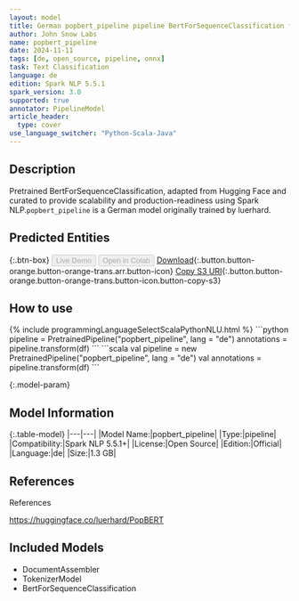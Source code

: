 ```yaml
---
layout: model
title: German popbert_pipeline pipeline BertForSequenceClassification from luerhard
author: John Snow Labs
name: popbert_pipeline
date: 2024-11-11
tags: [de, open_source, pipeline, onnx]
task: Text Classification
language: de
edition: Spark NLP 5.5.1
spark_version: 3.0
supported: true
annotator: PipelineModel
article_header:
  type: cover
use_language_switcher: "Python-Scala-Java"
---
```


## Description

Pretrained BertForSequenceClassification, adapted from Hugging Face and curated to provide scalability and production-readiness using Spark NLP.`popbert_pipeline` is a German model originally trained by luerhard.

## Predicted Entities



{:.btn-box}
<button class="button button-orange" disabled>Live Demo</button>
<button class="button button-orange" disabled>Open in Colab</button>
[Download](https://s3.amazonaws.com/auxdata.johnsnowlabs.com/public/models/popbert_pipeline_de_5.5.1_3.0_1731310008414.zip){:.button.button-orange.button-orange-trans.arr.button-icon}
[Copy S3 URI](s3://auxdata.johnsnowlabs.com/public/models/popbert_pipeline_de_5.5.1_3.0_1731310008414.zip){:.button.button-orange.button-orange-trans.button-icon.button-copy-s3}

## How to use



<div class="tabs-box" markdown="1">
{% include programmingLanguageSelectScalaPythonNLU.html %}
```python
pipeline = PretrainedPipeline("popbert_pipeline", lang = "de")
annotations =  pipeline.transform(df)
```
```scala
val pipeline = new PretrainedPipeline("popbert_pipeline", lang = "de")
val annotations = pipeline.transform(df)
```
</div>

{:.model-param}
## Model Information

{:.table-model}
|---|---|
|Model Name:|popbert_pipeline|
|Type:|pipeline|
|Compatibility:|Spark NLP 5.5.1+|
|License:|Open Source|
|Edition:|Official|
|Language:|de|
|Size:|1.3 GB|

## References

References

https://huggingface.co/luerhard/PopBERT

## Included Models

- DocumentAssembler
- TokenizerModel
- BertForSequenceClassification